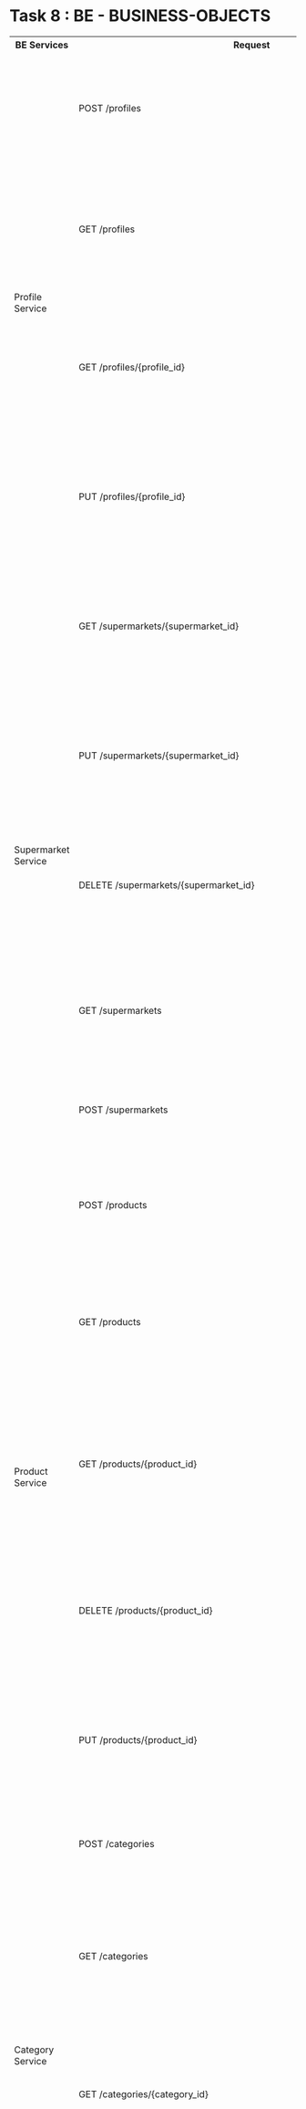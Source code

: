 # Task 8 : BE - BUSINESS-OBJECTS
<table>
    <tr>
        <th>BE Services</th>
        <th>Request</th>
        <th>Request Schemas</th>
        <th>Response Schemas</th>
    </tr>
    <tr>
        <td rowspan="4">Profile Service</td>
        <td>POST /profiles</td>
        <td><pre>
            tags:
        - "Profile Service"
      summary: "Create new profile"
      responses:
        "201":
          description: "Successfully created new profile"
          content:
            application/json:
              schema:
                $ref: '#/components/schemas/Profile'
        </pre></td>
        <td><pre>
            tags:
        - "Profile Service"
      summary: "Create new profile"
      responses:
        "201":
          description: "Successfully created new profile"
          content:
            application/json:
              schema:
                $ref: '#/components/schemas/Profile'
        </pre></td>
    </tr>
    <tr>
        <td>GET /profiles</td>
        <td></td>
        <td><pre>
            tags:
        - "Profile Service"
      summary: "Search profiles"
      responses:
        "200":
          description: "Successfully found profiles"
          content:
            application/json:
              schema:
                type: array
                items:
                  $ref: '#/components/schemas/Profile'
        </pre></td>
    </tr>
    <tr>
        <td>GET /profiles/{profile_id}</td>
        <td></td>
        <td><pre>
      tags:
        - "Profile Service"
      summary: "Search profile by id"
      parameters:
        - $ref: "#/components/parameters/profile_id"
      responses:
        "200":
          description: "Successfully found profile by id"
          content:
            application/json:
              schema:
                $ref: '#/components/schemas/Profile'
        "404":
          description: "Profile's id not found"
        </pre></td>
    </tr>
    <tr>
        <td>PUT /profiles/{profile_id}</td>
        <td><pre>
      tags:
        - "Profile Service"
      summary: "Update profile by id"
      parameters:
        - $ref: "#/components/parameters/profile_id"
      requestBody:
        content:
          application/json:
            schema:
              $ref: '#/components/schemas/Profile'
        </pre></td>
        <td><pre>
      responses:
        "200":
          description: "Successfully updated profile by id"
          content:
            application/json:
              schema:
                $ref: '#/components/schemas/Profile'
        "404":
          description: "Profile's id not found"
        </pre></td>
    </tr>
    <!-------- Supermarket Service ------->
    <tr>
        <td rowspan="5">Supermarket Service</td>
        <td>GET /supermarkets/{supermarket_id}</td>
        <td></td>
        <td><pre>
            tags:
        - "Supermarket Service"
      summary: "Search supermarket by id"
      parameters:
        - $ref: "#/components/parameters/supermarket_id"
      responses:
        "200":
          description: "Successfully found supermarket"
          content:
            application/json:
              schema:
                $ref: '#/components/schemas/Supermarket'
        "404":
          description: "Supermarket's id not found"
        </pre></td>
    </tr>
    <tr>
        <td>PUT /supermarkets/{supermarket_id}</td>
        <td><pre>
            tags:
        - "Supermarket Service"
      summary: "Update supermarket by id"
      parameters:
        - $ref: "#/components/parameters/supermarket_id"
      requestBody:
        content:
          application/json:
            schema:
              $ref: '#/components/schemas/Supermarket'
        </pre></td>
        <td><pre>
            responses:
        "200":
          description: "Successfully updated supermarket"
          content:
            application/json:
              schema:
                $ref: '#/components/schemas/Supermarket'
        "404":
          description: "Supermarket's id not found"
        </pre></td>
    </tr>
    <tr>
        <td>DELETE /supermarkets/{supermarket_id}</td>
        <td></td>
        <td><pre>
            tags:
        - "Supermarket Service"
      summary: "Delete supermarket by id"
      parameters:
        - $ref: "#/components/parameters/supermarket_id"
      responses:
        "200":
          description: "Successfully removed supermarket"
          content:
            application/json:
              schema:
                $ref: '#/components/schemas/Supermarket'
        "404":
          description: "Supermarket's id not found"
        </pre></td>
    </tr>
    <tr>
        <td>GET /supermarkets</td>
        <td></td>
        <td><pre>
            responses:
        "200":
          description: "Successfully found supermarkets"
          content:
            application/json:
              schema:
                type: array
                items:
                  $ref: '#/components/schemas/Supermarket'
        </pre></td>
    </tr>
    <tr>
        <td>POST /supermarkets</td>
        <td><pre>
            tags:
        - "Supermarket Service"
      summary: "Create new supermarket"
      requestBody:
        content:
          application/json:
            schema:
              $ref: '#/components/schemas/Supermarket'
        </pre></td>
        <td><pre>
            responses:
        "201":
          description: "Successfully created new supermarket"
          content:
            application/json:
              schema:
                $ref: '#/components/schemas/Supermarket'
        </pre></td>
    </tr>
    <!-------- Product Service ------->
    <tr>
        <td rowspan="5">Product Service</td>
        <td>POST /products</td>
        <td><pre>
            tags:
        - "Product Service"
      summary: "Create new product"
      requestBody:
        content:
          application/json:
            schema:
              $ref: '#/components/schemas/Product'
        </pre></td>
        <td><pre>
            responses:
        "201":
          description: "Successfully created new product"
          content:
            application/json:
              schema:
                $ref: '#/components/schemas/Product'
        </pre></td>
    </tr>
    <tr>
        <td>GET /products</td>
        <td></td>
        <td><pre>
            get:
      tags:
        - "Product Service"
      summary: "Search products"
      responses:
        "200":
          description: "Successfully found products"
          content:
            application/json:
              schema:
                type: array
                items:
                  $ref: '#/components/schemas/Product'
        </pre></td>
    </tr>
    <tr>
        <td>GET /products/{product_id}</td>
        <td></td>
        <td><pre>
            tags:
        - "Product Service"
      summary: "Search product by id"
      parameters:
        - $ref: "#/components/parameters/product_id"
      responses:
        "200":
          description: "Successfully found product"
          content:
            application/json:
              schema:
                $ref: '#/components/schemas/Product'
        "404":
          description: "Product's id not found"
        </pre></td>
    </tr>
    <tr>
        <td>DELETE /products/{product_id}</td>
        <td></td>
        <td><pre>
            tags:
        - "Product Service"
      summary: "Delete product by id"
      parameters:
        - $ref: "#/components/parameters/product_id"
      responses:
        "200":
          description: "Successfully remove product"
          content:
            application/json:
              schema:
                $ref: '#/components/schemas/Product'
        "404":
          description: "Product's id not found"
        </pre></td>
    </tr>
    <tr>
        <td>PUT /products/{product_id}</td>
        <td><pre>
            tags:
        - "Product Service"
      summary: "Update product by id"
      parameters:
        - $ref: "#/components/parameters/product_id"
      requestBody:
        content:
          application/json:
            schema:
              $ref: '#/components/schemas/Product'
        </pre></td>
        <td><pre>
            responses:
        "200":
          description: "Successfully updated product"
          content:
            application/json:
              schema:
                $ref: '#/components/schemas/Product'
        "404":
          description: "Product's id not found"
        </pre></td>
    </tr>
    <!------ Category Service -------->
    <tr>
        <td rowspan="4">Category Service</td>
        <td>POST /categories</td>
        <td><pre>
            tags:
        - "Category Service"
      summary: "Create new category"
      requestBody:
        content:
          application/json:
            schema:
              $ref: '#/components/schemas/Category'
        </pre></td>
        <td><pre>
            responses:
        "201":
          description: "Successfully created new category"
          content:
            application/json:
              schema:
                $ref: '#/components/schemas/Category'
        </pre></td>
    </tr>
    <tr>
        <td>GET /categories</td>
        <td></td>
        <td><pre>
            tags:
        - "Category Service"
      summary: "Search categories"
      responses:
        "200":
          description: "Successfully found categories"
          content:
            application/json:
              schema:
                type: array
                items:
                  $ref: '#/components/schemas/Category'
        </pre></td>
    </tr>
    <tr>
        <td>GET /categories/{category_id}</td>
        <td></td>
        <td><pre>
            tags:
        - "Category Service"
      summary: "Search category by id"
      parameters:
        - $ref: "#/components/parameters/category_id"
      responses:
        "200":
          description: "Successfully found category"
          content:
            application/json:
              schema:
                $ref: '#/components/schemas/Category'
        "404":
          description: "Category's id not found"
        </pre></td>
    </tr>
    <tr>
        <td>DELETE /categories/{category_id}</td>
        <td></td>
        <td><pre>
            tags:
        - "Category Service"
      summary: "Delete category by id"
      parameters:
        - $ref: "#/components/parameters/category_id"
      responses:
        "200":
          description: "Successfully removed category"
          content:
            application/json:
              schema:
                $ref: '#/components/schemas/Category'
        "404":
          description: "Category's id not found"
        </pre></td>
    </tr>
    <!------ News Service -------->
    <tr>
        <td rowspan="2">News Service</td>
        <td>GET /news</td>
        <td></td>
        <td><pre>
            tags:
        - "News Service"
      summary: "Search recent news"
      responses:
        "200":
          description: "Successfully got recent news"
          content:
            application/json:
              schema:
                type: "array"
                items:
                  $ref: '#/components/schemas/News'
        </pre></td>
    </tr>
    <tr>
        <td>GET /news/{news_id}</td>
        <td></td>
        <td><pre>tags:
        - "News Service"
      summary: "Get news by id"
      parameters:
        - $ref: "#/components/parameters/news_id"
      responses:
        "200":
          description: "Successfully found news by id"
          content:
            application/json:
              schema:
                $ref: '#/components/schemas/News'
        "404":
          description: "News' id not found"</pre></td>
    </tr>
     <!------ Statistics Service -------->
    <tr>
        <td rowspan="1">Statistics Service</td>
        <td>GET /statistics</td>
        <td></td>
        <td><pre>
            tags:
        - "Statistics Service"
      summary: "Get updated statistics"
      responses:
        "200":
          description: "Successfully got recent statistics"
          content:
            application/json:
              schema:
                $ref: '#/components/schemas/Statistics'
        </pre></td>
    </tr>
     <!------ Saved Products Service -------->
    <tr>
        <td rowspan="3">Saved Products Service</td>
        <td>GET /profiles/{profile_id}/favourite-products</td>
        <td></td>
        <td><pre>
            tags:
        - "Saved Products Service"
      summary: "Search favourite products by profile id"
      parameters:
        - $ref: "#/components/parameters/profile_id"
      responses:
        "200":
          description: "Successfully found favourite products by profile id"
          content:
            application/json:
              schema:
                $ref: '#/components/schemas/Favourite_products'
        "404":
          description: "Profile's id not found"
        </pre></td>
    </tr>
    <tr>
        <td>PUT /profiles/{profile_id}/saved-products</td>
        <td><pre>
            tags:
        - "Saved Products Service"
      summary: "Add new saved product to profile"
      parameters:
        - $ref: "#/components/parameters/profile_id"
      requestBody:
        content:
          application/json:
            schema:
              $ref: '#/components/schemas/Favourite_products'
        </pre></td>
        <td><pre>
            responses:
        "200":
          description: "Successfully created new category"
          content:
            application/json:
              schema:
                $ref: '#/components/schemas/Favourite_products'
        </pre></td>
    </tr>
    <tr>
        <td>DELETE /profiles/{profile_id}/favourite-products/{product_id}</td>
        <td></td>
        <td><pre>
            tags:
        - "Favourite Products Service"
      summary: "Remove favourite product from profile"
      parameters:
        - $ref: "#/components/parameters/profile_id"
        - $ref: "#/components/parameters/product_id"
      responses:
        "200":
          description: "Successfully remove favourite product from profile"
          content:
            application/json:
              schema:
                $ref: '#/components/schemas/Favourites_products'
        "404":
          description: "Profile's or Product's id not found"
        </pre></td>
    </tr>
    <!------ Supermarket Categories Service -------->
    <tr>
        <td rowspan="4">Supermarket Categories Service</td>
        <td>GET /supermarkets/{supermarket_id}/categories/{category_id}/products</td>
        <td></td>
        <td><pre>
            tags:
        - "Supermarket Categories Service"
      summary: "Search supermarket's products by supermarket id"
      parameters:
        - $ref: "#/components/parameters/supermarket_id"
        - $ref: "#/components/parameters/category_id"
      responses:
        "200":
          description: "Successfully found supermarket's products by supermarket id"
          content:
            application/json:
              schema:
                $ref: '#/components/schemas/Supermarket_categories'
        "404":
          description: "Supermarket' or Category's not found"
        </pre></td>
    </tr>
    <tr>
        <td>PUT /supermarkets/{supermarket_id}/categories/{category_id}/products</td>
        <td><pre>
            tags:
        - "Supermarket Categories Service"
      summary: "Add new product to supermarket"
      parameters:
        - $ref: "#/components/parameters/supermarket_id"
        - $ref: "#/components/parameters/category_id"
      requestBody:
        content:
          application/json:
            schema:
              $ref: '#/components/schemas/Supermarket_categories'
        </pre></td>
        <td><pre>
            responses:
        "200":
          description: "Successfully added product to supermarket"
          content:
            application/json:
              schema:
                $ref: '#/components/schemas/Supermarket_categories'
        "404":
          description: "Supermarket' or Category's not found"
        </pre></td>
    </tr>
    <tr>
        <td>DELETE /supermarkets/{supermarket_id}/categories/{category_id}</td>
        <td></td>
        <td><pre>
             tags:
        - "Supermarket Categories Service"
      summary: "Remove category from supermarket"
      parameters:
        - $ref: "#/components/parameters/supermarket_id"
        - $ref: "#/components/parameters/category_id"
      responses:
        "200":
          description: "Successfully removed category from supermarket"
          content:
            application/json:
              schema:
                $ref: '#/components/schemas/Supermarket_categories'
        "404":
          description: "Supermarket's or Category's id not found"
        </pre></td>
    </tr>
    <tr>
        <td>DELETE /supermarkets/{supermarket_id}/categories/{category_id}/products/{product_id}</td>
        <td></td>
        <td><pre>
            tags:
        - "Supermarket Categories Service"
      summary: "Remove product from supermarket"
      parameters:
        - $ref: "#/components/parameters/supermarket_id"
        - $ref: "#/components/parameters/product_id"
        - $ref: "#/components/parameters/category_id"
      responses:
        "200":
          description: "Successfully removed product from supermarket"
          content:
            application/json:
              schema:
                $ref: '#/components/schemas/Supermarket_categories'
        "404":
          description: "Supermarket's, Category's or Product's id not found"
        </pre></td>
    </tr>
    <!------ Feedback Service -------->
    <tr>
        <td rowspan="3">Feedback Service</td>
        <td>GET /products/{product_id}/feddback</td>
        <td></td>
        <td><pre>
            tags:
        - "Feedback Service"
      summary: "Search products's feedback by product id"
      parameters:
        - $ref: "#/components/parameters/product_id"
      responses:
        "200":
          description: "Successfully found products's feedback by product id"
          content:
            application/json:
              schema:
                type: "array"
                items:
                  $ref: '#/components/schemas/Feedback'
        "404":
          description: "Product's id not found"
        </pre></td>
    </tr>
    <tr>
        <td>PUT /products/{product_id}/feedback</td>
        <td><pre>
            tags:
        - "Feedback Service"
      summary: "Add new feedback to product"
      parameters:
        - $ref: "#/components/parameters/product_id"
      requestBody:
        content:
          application/json:
            schema:
              $ref: '#/components/schemas/Feedback'
        </pre></td>
        <td><pre>
            responses:
        "200":
          description: "Successfully added feedback"
          content:
            application/json:
              schema:
                $ref: '#/components/schemas/Feedback'
        </pre></td>
    </tr>
    <tr>
        <td>GET /products/{product_id}/feedback/{feedback_id}</td>
        <td></td>
        <td><pre>
            get:
      tags:
        - "Feedback Service"
      summary: "Search Feedback by feedback id"
      parameters:
        - $ref: "#/components/parameters/product_id"
        - $ref: "#/components/parameters/feedback_id"
      responses:
        "200":
          description: "Successfully found feedback by feedback id"
          content:
            application/json:
              schema:
                $ref: '#/components/schemas/Feedback'
        "404":
          description: "Product's or Feedback's id not found"
        </pre></td>
    </tr>
    <!------ QRScan Service -------->
    <tr>
        <td rowspan="3">QRScan Service</td>
        <td>GET /qrcodes/{qrcode_id}</td>
        <td></td>
        <td><pre>
            tags:
        - "QRScan Service"
      summary: "Search QRcode by its id"
      parameters:
        - $ref: "#/components/parameters/qrcode_id"
      responses:
        "200":
          description: "Successfully found qrcode by id"
          content:
            application/json:
              schema:
                $ref: '#/components/schemas/QRScan'
        "404":
          description: "QRcode's id not found"
        </pre></td>
    </tr>
    <tr>
        <td>DELETE /qrcodes/{qrcode_id}</td>
        <td></td>
        <td><pre>
            tags:
        - "QRScan Service"
      summary: "Delete QRcode by its id"
      parameters:
        - $ref: "#/components/parameters/qrcode_id"
      responses:
        "200":
          description: "Successfully removed qrcode"
          content:
            application/json:
              schema:
                $ref: '#/components/schemas/QRScan'
        </pre></td>
    </tr>
    <tr>
        <td>PUT /qrcodes</td>
        <td><pre>
            tags:
        - "QRScan Service"
      summary: "Add QRcode"
      parameters:
        - $ref: "#/components/parameters/qrcode_id"
      requestBody:
        content:
          application/json:
            schema:
              $ref: '#/components/schemas/QRScan'
        </pre></td>
        <td><pre>
            responses:
        "200":
          description: "Successfully added QRcode"
          content:
            application/json:
              schema:
                $ref: '#/components/schemas/QRScan'
        </pre></td>
    </tr>
</table>
